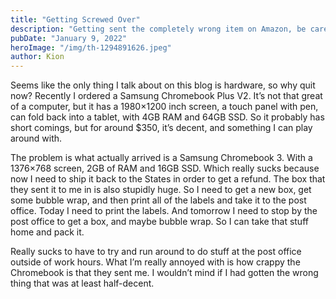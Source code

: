 ```yaml
---
title: "Getting Screwed Over"
description: "Getting sent the completely wrong item on Amazon, be careful out there"
pubDate: "January 9, 2022"
heroImage: "/img/th-1294891626.jpeg"
author: Kion
---
```


Seems like the only thing I talk about on this blog is hardware, so why quit now? Recently I ordered a Samsung Chromebook Plus V2. It’s not that great of a computer, but it has a 1980×1200 inch screen, a touch panel with pen, can fold back into a tablet, with 4GB RAM and 64GB SSD. So it probably has short comings, but for around $350, it’s decent, and something I can play around with.

The problem is what actually arrived is a Samsung Chromebook 3. With a 1376×768 screen, 2GB of RAM and 16GB SSD. Which really sucks because now I need to ship it back to the States in order to get a refund. The box that they sent it to me in is also stupidly huge. So I need to get a new box, get some bubble wrap, and then print all of the labels and take it to the post office. Today I need to print the labels. And tomorrow I need to stop by the post office to get a box, and maybe bubble wrap. So I can take that stuff home and pack it.

Really sucks to have to try and run around to do stuff at the post office outside of work hours. What I’m really annoyed with is how crappy the Chromebook is that they sent me. I wouldn’t mind if I had gotten the wrong thing that was at least half-decent.